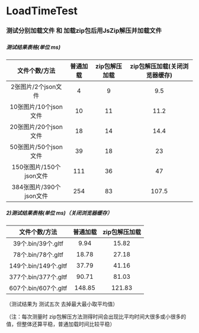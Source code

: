 # LoadTimeTest

### 测试分别加载文件 和 加载zip包后用JsZip解压并加载文件

##### 

##### 测试结果表格(单位 ms)

|      文件个数/方法      | 普通加载 | zip包解压加载 | zip包解压加载(关闭浏览器缓存) |
| :---------------------: | :------: | :-----------: | :---------------------------: |
|   2张图片/2个json文件   |    4     |       9       |              9.5              |
|  10张图片/10个json文件  |    10    |      11       |             11.2              |
|  20张图片/20个json文件  |    18    |      14       |             14.4              |
|  50张图片/50个json文件  |    39    |      18       |              23               |
| 150张图片/150个json文件 |   111    |      36       |              47               |
| 384张图片/390个json文件 |   254    |      83       |             107.5             |







##### 2)测试结果表格(单位 ms)（关闭浏览器缓存）

|    文件个数/方法     | 普通加载 | zip包解压加载 |
| :------------------: | :------: | :-----------: |
|  39个.bin/39个.gltf  |   9.94   |     15.82     |
|  78个.bin/78个.gltf  |  18.78   |     27.18     |
| 149个.bin/149个.gltf |  37.79   |     41.16     |
| 377个.bin/377个.gltf |  90.71   |     81.03     |
| 607个.bin/607个.gltf |  148.85  |    121.83     |



（测试结果为 测试五次 去掉最大最小取平均值）

（注：每次测量时 zip包解压方法测得时间会出现比平均时间大很多或小很多的值，但整体还算平稳，普通加载时间比较平稳）